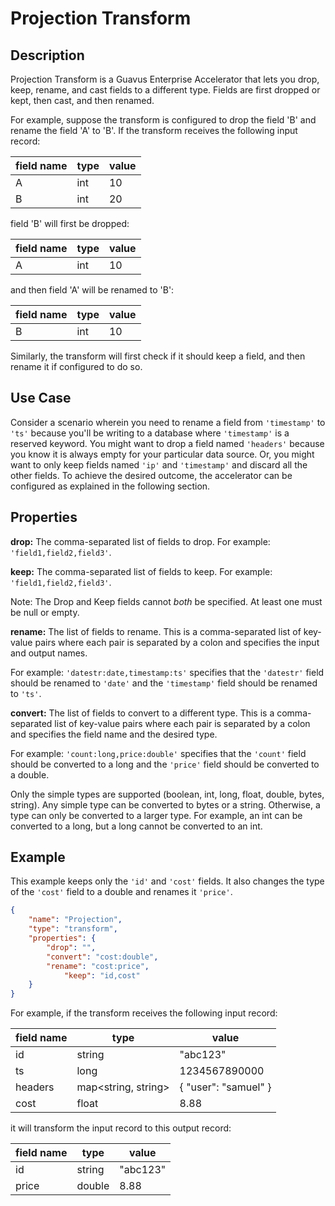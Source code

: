 # Projection Transform


Description
-----------
Projection Transform is a Guavus Enterprise Accelerator that lets you drop, keep, rename, and cast fields to a different type.
Fields are first dropped or kept, then cast, and then renamed.

For example, suppose the transform is configured to drop the field 'B' and rename the field 'A' to 'B'.
If the transform receives the following input record:

| field name | type | value  |
| ---------- | ---- | ------ |
| A          | int  | 10     |
| B          | int  | 20     |

field 'B' will first be dropped:

| field name | type | value  |
| ---------- | ---- | ------ |
| A          | int  | 10     |

and then field 'A' will be renamed to 'B':

| field name | type | value  |
| ---------- | ---- | ------ |
| B          | int  | 10     |

Similarly, the transform will first check if it should keep a field, and then rename it if configured to do so.

Use Case
--------
Consider a scenario wherein you need to rename a field from ``'timestamp'`` to ``'ts'`` because you'll be writing to a database where ``'timestamp'`` is a reserved keyword. You might want to drop a field named ``'headers'`` because you know it is always empty for your particular data source. Or, you might want to only keep fields named ``'ip'`` and ``'timestamp'`` and discard all the other fields. To achieve the desired outcome, the accelerator can be configured as explained in the following section.


Properties
----------
**drop:** The comma-separated list of fields to drop. For example: ``'field1,field2,field3'``.

**keep:** The comma-separated list of fields to keep. For example: ``'field1,field2,field3'``.

Note: The Drop and Keep fields cannot *both* be specified. At least one must be null or empty.

**rename:** The list of fields to rename. This is a comma-separated list of key-value pairs
where each pair is separated by a colon and specifies the input and output names.

For example: ``'datestr:date,timestamp:ts'`` specifies that the ``'datestr'`` field should be
renamed to ``'date'`` and the ``'timestamp'`` field should be renamed to ``'ts'``.

**convert:** The list of fields to convert to a different type. This is a comma-separated list
of key-value pairs where each pair is separated by a colon and specifies the field name
and the desired type.

For example: ``'count:long,price:double'`` specifies that the ``'count'`` field should be
converted to a long and the ``'price'`` field should be converted to a double.

Only the simple types are supported (boolean, int, long, float, double, bytes, string). Any
simple type can be converted to bytes or a string. Otherwise, a type can only be converted
to a larger type. For example, an int can be converted to a long, but a long cannot be
converted to an int.


Example
-------
This example keeps only the ``'id'`` and ``'cost'`` fields. It also changes the type of the ``'cost'``
field to a double and renames it ``'price'``.

```json
{
    "name": "Projection",
    "type": "transform",
    "properties": {
        "drop": "",
        "convert": "cost:double",
        "rename": "cost:price",
            "keep": "id,cost"
    }
}
```
 
For example, if the transform receives the following input record:

| field name | type                | value                |
| ---------- | ------------------- | -------------------- |
| id         | string              | "abc123"             |
| ts         | long                | 1234567890000        |
| headers    | map<string, string> | { "user": "samuel" } |
| cost       | float               | 8.88                 |

it will transform the input record to this output record:

| field name | type                | value                |
| ---------- | ------------------- | -------------------- |
| id         | string              | "abc123"             |
| price      | double              | 8.88                 |
